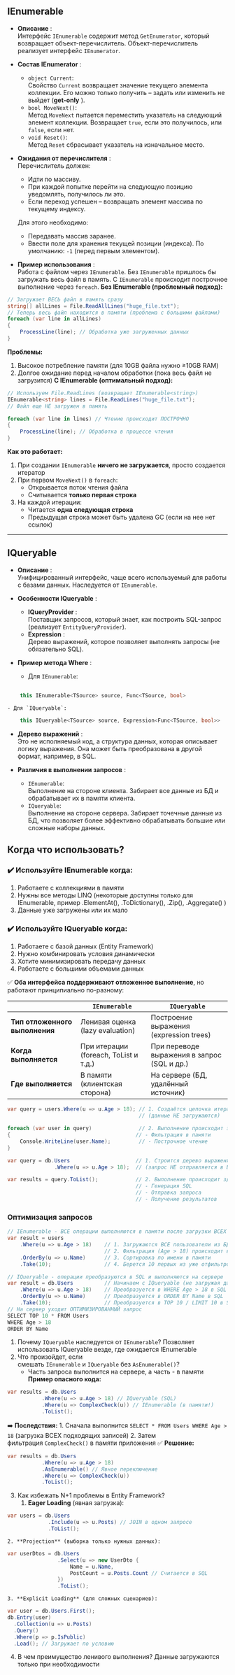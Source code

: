 ## IEnumerable
- **Описание** :  
    Интерфейс `IEnumerable` содержит метод `GetEnumerator`, который возвращает объект-перечислитель. Объект-перечислитель реализует интерфейс `IEnumerator`.
    
- **Состав IEnumerator** :
    
    - `object Current`:  
        Свойство `Current` возвращает значение текущего элемента коллекции. Его можно только получить – задать или изменить не выйдет (**get-only** ).
    - `bool MoveNext()`:  
        Метод `MoveNext` пытается переместить указатель на следующий элемент коллекции. Возвращает `true`, если это получилось, или `false`, если нет.
    - `void Reset()`:  
        Метод `Reset` сбрасывает указатель на изначальное место.
- **Ожидания от перечислителя** :  
    Перечислитель должен:
    
    - Идти по массиву.
    - При каждой попытке перейти на следующую позицию уведомлять, получилось ли это.
    - Если переход успешен – возвращать элемент массива по текущему индексу.
    
    Для этого необходимо:
    
    - Передавать массив заранее.
    - Ввести поле для хранения текущей позиции (индекса). По умолчанию: `-1` (перед первым элементом).
- **Пример использования** :  
    Работа с файлом через `IEnumerable`. Без `IEnumerable` пришлось бы загружать весь файл в память. С `IEnumerable` происходит построчное выполнение через `foreach`.
**Без IEnumerable (проблемный подход):**
```csharp
// Загружает ВЕСЬ файл в память сразу
string[] allLines = File.ReadAllLines("huge_file.txt"); 
// Теперь весь файл находится в памяти (проблема с большими файлами)
foreach (var line in allLines)
{
    ProcessLine(line); // Обработка уже загруженных данных
}
```
**Проблемы:**

1. Высокое потребление памяти (для 10GB файла нужно ≥10GB RAM)
2. Долгое ожидание перед началом обработки (пока весь файл не загрузится)
**С IEnumerable (оптимальный подход):**
```csharp
// Используем File.ReadLines (возвращает IEnumerable<string>)
IEnumerable<string> lines = File.ReadLines("huge_file.txt"); 
// Файл еще НЕ загружен в память

foreach (var line in lines) // Чтение происходит ПОСТРОЧНО
{
    ProcessLine(line); // Обработка в процессе чтения
}
```
**Как это работает:**

1. При создании `IEnumerable` **ничего не загружается**, просто создается итератор
2. При первом `MoveNext()` в `foreach`:
    - Открывается поток чтения файла
    - Считывается **только первая строка**
3. На каждой итерации:
    - Читается **одна следующая строка**
    - Предыдущая строка может быть удалена GC (если на нее нет ссылок)

---

## IQueryable

- **Описание** :  
    Унифицированный интерфейс, чаще всего используемый для работы с базами данных. Наследуется от `IEnumerable`.
    
- **Особенности IQueryable** :
    
    - **IQueryProvider** :  
        Поставщик запросов, который знает, как построить SQL-запрос (реализует `EntityQueryProvider`).
    - **Expression** :  
        Дерево выражений, которое позволяет выполнять запросы (не обязательно SQL).
- **Пример метода Where** :
    
    - Для `IEnumerable`:
```csharp
	
	this IEnumerable<TSource> source, Func<TSource, bool>
```
    - Для `IQueryable`:
        
```csharp
	this IQueryable<TSource> source, Expression<Func<TSource, bool>>
```

- **Дерево выражений** :  
    Это не исполняемый код, а структура данных, которая описывает логику выражения. Она может быть преобразована в другой формат, например, в SQL.
    
- **Различия в выполнении запросов** :
    
    - `IEnumerable`:  
        Выполнение на стороне клиента. Забирает все данные из БД и обрабатывает их в памяти клиента.
    - `IQueryable`:  
        Выполнение на стороне сервера. Забирает точечные данные из БД, что позволяет более эффективно обрабатывать большие или сложные наборы данных.


## Когда что использовать?


### ✔️ Используйте IEnumerable когда:

1. Работаете с коллекциями в памяти
2. Нужны все методы LINQ (некоторые доступны только для IEnumerable, пример .ElementAt(), .ToDictionary(), .Zip(), .Aggregate() )
3. Данные уже загружены или их мало
    

### ✔️ Используйте IQueryable когда:

1. Работаете с базой данных (Entity Framework)
2. Нужно комбинировать условия динамически
3. Хотите минимизировать передачу данных
4. Работаете с большими объемами данных



✅ **Оба интерфейса поддерживают отложенное выполнение**, но работают принципиально по-разному:

|                                | `IEnumerable`                         | `IQueryable`                                |
| ------------------------------ | ------------------------------------- | ------------------------------------------- |
| **Тип отложенного выполнения** | Ленивая оценка (lazy evaluation)      | Построение выражения (expression trees)     |
| **Когда выполняется**          | При итерации (foreach, ToList и т.д.) | При переводе выражения в запрос (SQL и др.) |
| **Где выполняется**            | В памяти (клиентская сторона)         | На сервере (БД, удалённый источник)         |

```csharp
var query = users.Where(u => u.Age > 18); // 1. Создаётся цепочка итераторов
                                          // (данные НЕ загружаются)

foreach (var user in query)               // 2. Выполнение происходит здесь:
{                                        // - Фильтрация в памяти
    Console.WriteLine(user.Name);         // - Построчное чтение
}
```

```csharp
var query = db.Users                     // 1. Строится дерево выражений
               .Where(u => u.Age > 18);  // (запрос НЕ отправляется в БД)

var results = query.ToList();            // 2. Выполнение происходит здесь:
                                         // - Генерация SQL
                                         // - Отправка запроса
                                         // - Получение результатов
```

### Оптимизация запросов

```csharp
// IEnumerable - ВСЕ операции выполняются в памяти после загрузки ВСЕХ данных
var result = users
    .Where(u => u.Age > 18)    // 1. Загружаются ВСЕ пользователи из БД
                               // 2. Фильтрация (Age > 18) происходит в памяти
    .OrderBy(u => u.Name)      // 3. Сортировка по имени в памяти
    .Take(10);                 // 4. Берется 10 первых из уже отфильтрованных

// IQueryable - операции преобразуются в SQL и выполняются на сервере
var result = db.Users          // Начинаем с IQueryable (не загружая данные)
    .Where(u => u.Age > 18)    // Преобразуется в WHERE Age > 18 в SQL
    .OrderBy(u => u.Name)      // Преобразуется в ORDER BY Name в SQL
    .Take(10);                 // Преобразуется в TOP 10 / LIMIT 10 в SQL
// На сервер уходит ОПТИМИЗИРОВАННЫЙ запрос
SELECT TOP 10 * FROM Users 
WHERE Age > 18 
ORDER BY Name
```

1. Почему `IQueryable` наследуется от `IEnumerable`?
    Позволяет использовать IQueryable везде, где ожидается IEnumerable
2. Что произойдет, если смешать `IEnumerable` и `IQueryable` без `AsEnumerable()`?
    - Часть запроса выполнится на сервере, а часть - в памяти
**Пример опасного кода:**
```csharp
var results = db.Users
           .Where(u => u.Age > 18) // IQueryable (SQL)
           .Where(u => ComplexCheck(u)) // IEnumerable (в памяти!)
           .ToList();
```
➡️ **Последствия:**
	1. Сначала выполнится `SELECT * FROM Users WHERE Age > 18` (загрузка ВСЕХ подходящих записей)
	2. Затем фильтрация `ComplexCheck()` в памяти приложения
✅ **Решение:**
```csharp
var results = db.Users
           .Where(u => u.Age > 18)
           .AsEnumerable() // Явное переключение
           .Where(u => ComplexCheck(u))
           .ToList();
```

3. Как избежать N+1 проблемы в Entity Framework?
	1. **Eager Loading** (явная загрузка):
```csharp
var users = db.Users
             .Include(u => u.Posts) // JOIN в одном запросе
             .ToList();
```
	2. **Projection** (выборка только нужных данных):
```csharp
var userDtos = db.Users
                .Select(u => new UserDto {
                    Name = u.Name,
                    PostCount = u.Posts.Count // Считается в SQL
                })
                .ToList();
```
	3. **Explicit Loading** (для сложных сценариев):
```csharp
var user = db.Users.First();
db.Entry(user)
  .Collection(u => u.Posts)
  .Query()
  .Where(p => p.IsPublic)
  .Load(); // Загружает по условию
```
4. В чем преимущество ленивого выполнения?
Данные загружаются только при необходимости
